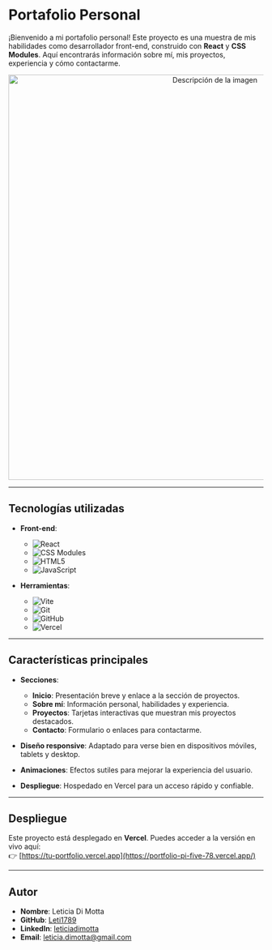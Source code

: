 # Portafolio Personal

¡Bienvenido a mi portafolio personal! Este proyecto es una muestra de mis habilidades como desarrollador front-end, construido con **React** y **CSS Modules**. Aquí encontrarás información sobre mí, mis proyectos, experiencia y cómo contactarme.

<div align="center">
  <img src="https://github.com/user-attachments/assets/6f79cdff-573b-42ab-aee6-8a586927ee01" alt="Descripción de la imagen" width="800"/>
</div>

---

## Tecnologías utilizadas

- **Front-end**:
  - ![React](https://img.shields.io/badge/React-20232A?style=for-the-badge&logo=react&logoColor=61DAFB)
  - ![CSS Modules](https://img.shields.io/badge/CSS_Modules-000000?style=for-the-badge&logo=css3&logoColor=white)
  - ![HTML5](https://img.shields.io/badge/HTML5-E34F26?style=for-the-badge&logo=html5&logoColor=white)
  - ![JavaScript](https://img.shields.io/badge/JavaScript-F7DF1E?style=for-the-badge&logo=javascript&logoColor=black)

- **Herramientas**:
  - ![Vite](https://img.shields.io/badge/Vite-646CFF?style=for-the-badge&logo=vite&logoColor=white)
  - ![Git](https://img.shields.io/badge/Git-F05032?style=for-the-badge&logo=git&logoColor=white)
  - ![GitHub](https://img.shields.io/badge/GitHub-181717?style=for-the-badge&logo=github&logoColor=white)
  - ![Vercel](https://img.shields.io/badge/Vercel-000000?style=for-the-badge&logo=vercel&logoColor=white)

---

## Características principales

- **Secciones**:
  - **Inicio**: Presentación breve y enlace a la sección de proyectos.
  - **Sobre mí**: Información personal, habilidades y experiencia.
  - **Proyectos**: Tarjetas interactivas que muestran mis proyectos destacados.
  - **Contacto**: Formulario o enlaces para contactarme.

- **Diseño responsive**: Adaptado para verse bien en dispositivos móviles, tablets y desktop.
- **Animaciones**: Efectos sutiles para mejorar la experiencia del usuario.
- **Despliegue**: Hospedado en Vercel para un acceso rápido y confiable.

---

## Despliegue

Este proyecto está desplegado en **Vercel**. Puedes acceder a la versión en vivo aquí:  
👉 [https://tu-portfolio.vercel.app](https://portfolio-pi-five-78.vercel.app/)

---

## Autor

- **Nombre**: Leticia Di Motta
- **GitHub**: [Leti1789](https://github.com/Leti1789)
- **LinkedIn**: [leticiadimotta](https://www.linkedin.com/in/leticiadimotta/)
- **Email**: leticia.dimotta@gmail.com

